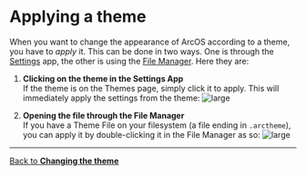 # Applying a theme

When you want to change the appearance of ArcOS according to a theme, you have to _apply_ it. This can be done in two ways. One is through the [Settings](@client/help/Settings.md) app, the other is using the [File Manager](@client/help/FileManager.md). Here they are:

1. **Clicking on the theme in the Settings App** <br/>
   If the theme is on the Themes page, simply click it to apply. This will immediately apply the settings from the theme:
   ![large](@client/help/assets/settings-themes-apply.png)

2. **Opening the file through the File Manager** <br/>
   If you have a Theme File on your filesystem (a file ending in `.arctheme`), you can apply it by double-clicking it in the File Manager as so:
   ![large](@client/help/assets/settings-themes-fstheme-apply.png)

---

[Back to **Changing the theme**](@client/help/Settings/themes.md)
